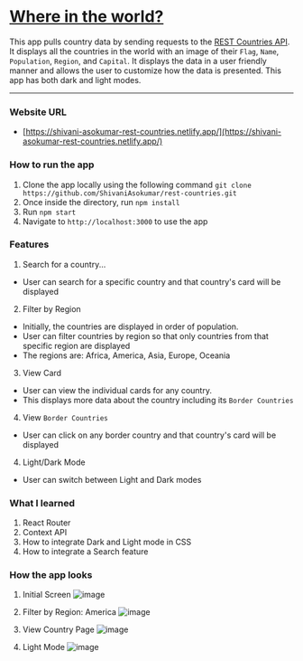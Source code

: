 # [Where in the world?](https://shivani-asokumar-rest-countries.netlify.app/)
This app pulls country data by sending requests to the [REST Countries API](https://restcountries.com/). It displays all the countries in the world with an image of their `Flag`, `Name`, `Population`, `Region`, and `Capital`. It displays the data in a user friendly manner and allows the user to customize how the data is presented. This app has both dark and light modes. 

--- 

### Website URL
* [https://shivani-asokumar-rest-countries.netlify.app/](https://shivani-asokumar-rest-countries.netlify.app/)

### How to run the app
1. Clone the app locally using the following command `git clone https://github.com/ShivaniAsokumar/rest-countries.git`
2. Once inside the directory, run `npm install`
3. Run `npm start`
4. Navigate to `http://localhost:3000` to use the app

### Features
1. Search for a country...
  * User can search for a specific country and that country's card will be displayed
2. Filter by Region
  * Initially, the countries are displayed in order of population. 
  * User can filter countries by region so that only countries from that specific region are displayed
  * The regions are: Africa, America, Asia, Europe, Oceania
3. View Card
  * User can view the individual cards for any country. 
  * This displays more data about the country including its `Border Countries`
4. View `Border Countries`
  * User can click on any border country and that country's card will be displayed
4. Light/Dark Mode
  * User can switch between Light and Dark modes

### What I learned
1. React Router
2. Context API
3. How to integrate Dark and Light mode in CSS
4. How to integrate a Search feature

### How the app looks
1. Initial Screen
![image](https://user-images.githubusercontent.com/62733107/200663357-818729f8-537d-4510-bc27-565d5f07be02.png)

2. Filter by Region: America
![image](https://user-images.githubusercontent.com/62733107/200663443-38efcf12-418a-4943-96c5-20609fecf4e9.png)

3. View Country Page
![image](https://user-images.githubusercontent.com/62733107/200663671-64284ea6-4af6-4434-ad27-99619a7be1c8.png)

4. Light Mode
![image](https://user-images.githubusercontent.com/62733107/200663728-eb486635-dedd-4faf-ab75-b09efc64dab8.png)


  

